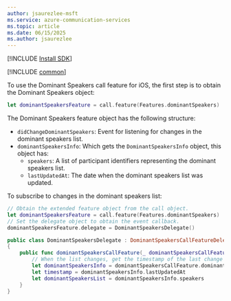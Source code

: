```yaml
---
author: jsaurezlee-msft
ms.service: azure-communication-services
ms.topic: article
ms.date: 06/15/2025
ms.author: jsaurezlee
---
```


[!INCLUDE [Install SDK](../install-sdk/install-sdk-ios.md)]

[!INCLUDE [common](dominant-speaker-common.md)]

To use the Dominant Speakers call feature for iOS, the first step is to obtain the Dominant Speakers object:

```swift
let dominantSpeakersFeature = call.feature(Features.dominantSpeakers)
```
The Dominant Speakers feature object has the following structure:

- `didChangeDominantSpeakers`: Event for listening for changes in the dominant speakers list.
- `dominantSpeakersInfo`: Which gets the `DominantSpeakersInfo` object, this object has:
    - `speakers`: A list of participant identifiers representing the dominant speakers list.
    - `lastUpdatedAt`: The date when the dominant speakers list was updated.

To subscribe to changes in the dominant speakers list:

```swift
// Obtain the extended feature object from the call object.
let dominantSpeakersFeature = call.feature(Features.dominantSpeakers)
// Set the delegate object to obtain the event callback.
dominantSpeakersFeature.delegate = DominantSpeakersDelegate()

public class DominantSpeakersDelegate : DominantSpeakersCallFeatureDelegate
{
    public func dominantSpeakersCallFeature(_ dominantSpeakersCallFeature: DominantSpeakersCallFeature, didChangeDominantSpeakers args: PropertyChangedEventArgs) {
        // When the list changes, get the timestamp of the last change and the current list of Dominant Speakers
        let dominantSpeakersInfo = dominantSpeakersCallFeature.dominantSpeakersInfo
        let timestamp = dominantSpeakersInfo.lastUpdatedAt
        let dominantSpeakersList = dominantSpeakersInfo.speakers
    }
}
```
